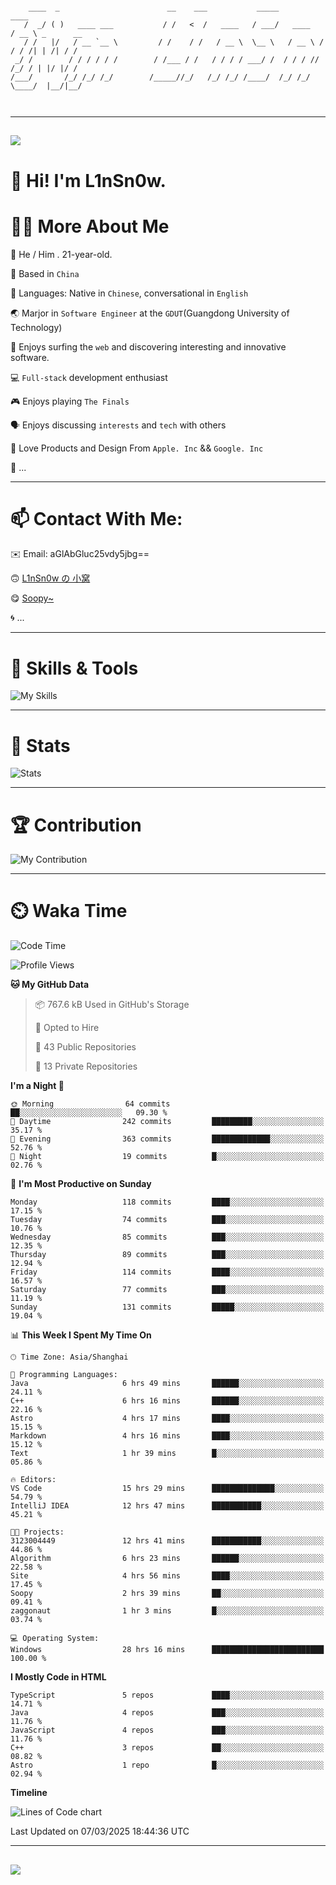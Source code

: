 ```

    ____  _                        __    ___           _____           ____           
   /  _/ ( )   ____ ___           / /   <  /   ____   / ___/   ____   / __ \ _      __
   / /   |/   / __ `__ \         / /    / /   / __ \  \__ \   / __ \ / / / /| | /| / /
 _/ /        / / / / / /        / /___ / /   / / / / ___/ /  / / / // /_/ / | |/ |/ / 
/___/       /_/ /_/ /_/        /_____//_/   /_/ /_/ /____/  /_/ /_/ \____/  |__/|__/  
                                                                                      
                                          

```

---

##
![](https://raw.githubusercontent.com/lin-snow/lin-snow/output/github-contribution-grid-snake-dark.svg)

# 👋 Hi! I'm L1nSn0w.

# 👨‍💻 More About Me

🤠 He / Him . 21-year-old.

🎈 Based in `China`
  
🤔 Languages: Native in `Chinese`, conversational in `English`

🌏 Marjor in `Software Engineer` at the `GDUT`(Guangdong University of Technology)

🛟 Enjoys surfing the `web` and discovering interesting and innovative software.

💻 `Full-stack` development enthusiast

🎮 Enjoys playing `The Finals`

🗣️ Enjoys discussing `interests` and `tech` with others

👾 Love Products and Design From `Apple. Inc` && `Google. Inc`  

🤪 ...

---

# 📫 Contact With Me:

✉️ Email: aGlAbGluc25vdy5jbg==

🙃 [L1nSn0w の 小窝](https://linsnow.cn)

😋 [Soopy~](https://soopy.cn)

🌀 ...

---

# 🔮 Skills & Tools

![My Skills](/assets/skillicons.svg)

---

# 🍟 Stats

![Stats](https://github-profile-trophy.vercel.app/?username=lin-snow&theme=nord&no-frame=true&column=9)

<!-- <div style="text-align: center;">
    <a href="https://github.com/lin-snow">
        <img align="center" src="https://githubstat.linsnow.cn/api/top-langs/?username=lin-snow&layout=donut&langs_count=8" />
    </a>
    <a href="https://github.com/lin-snow">
        <img align="center" src="https://githubstat.linsnow.cn/api?username=lin-snow&count_private=true&show_icons=true&theme=default&show=reviews,discussions_started,discussions_answered,prs_merged,prs_merged_percentage" />
    </a>
</div> -->

---

# 🏆 Contribution

![My Contribution](https://activitygraph.linsnow.cn/graph?username=lin-snow&theme=github-compact&days=30)

---

# ⏲️ Waka Time

<!--START_SECTION:waka-->
![Code Time](http://img.shields.io/badge/Code%20Time-518%20hrs%205%20mins-blue)

![Profile Views](http://img.shields.io/badge/Profile%20Views-18-blue)

**🐱 My GitHub Data** 

> 📦 767.6 kB Used in GitHub's Storage 
 > 
> 💼 Opted to Hire
 > 
> 📜 43 Public Repositories 
 > 
> 🔑 13 Private Repositories 
 > 
**I'm a Night 🦉** 

```text
🌞 Morning                64 commits          ██░░░░░░░░░░░░░░░░░░░░░░░   09.30 % 
🌆 Daytime                242 commits         █████████░░░░░░░░░░░░░░░░   35.17 % 
🌃 Evening                363 commits         █████████████░░░░░░░░░░░░   52.76 % 
🌙 Night                  19 commits          █░░░░░░░░░░░░░░░░░░░░░░░░   02.76 % 
```
📅 **I'm Most Productive on Sunday** 

```text
Monday                   118 commits         ████░░░░░░░░░░░░░░░░░░░░░   17.15 % 
Tuesday                  74 commits          ███░░░░░░░░░░░░░░░░░░░░░░   10.76 % 
Wednesday                85 commits          ███░░░░░░░░░░░░░░░░░░░░░░   12.35 % 
Thursday                 89 commits          ███░░░░░░░░░░░░░░░░░░░░░░   12.94 % 
Friday                   114 commits         ████░░░░░░░░░░░░░░░░░░░░░   16.57 % 
Saturday                 77 commits          ███░░░░░░░░░░░░░░░░░░░░░░   11.19 % 
Sunday                   131 commits         █████░░░░░░░░░░░░░░░░░░░░   19.04 % 
```


📊 **This Week I Spent My Time On** 

```text
🕑︎ Time Zone: Asia/Shanghai

💬 Programming Languages: 
Java                     6 hrs 49 mins       ██████░░░░░░░░░░░░░░░░░░░   24.11 % 
C++                      6 hrs 16 mins       ██████░░░░░░░░░░░░░░░░░░░   22.16 % 
Astro                    4 hrs 17 mins       ████░░░░░░░░░░░░░░░░░░░░░   15.15 % 
Markdown                 4 hrs 16 mins       ████░░░░░░░░░░░░░░░░░░░░░   15.12 % 
Text                     1 hr 39 mins        █░░░░░░░░░░░░░░░░░░░░░░░░   05.86 % 

🔥 Editors: 
VS Code                  15 hrs 29 mins      ██████████████░░░░░░░░░░░   54.79 % 
IntelliJ IDEA            12 hrs 47 mins      ███████████░░░░░░░░░░░░░░   45.21 % 

🐱‍💻 Projects: 
3123004449               12 hrs 41 mins      ███████████░░░░░░░░░░░░░░   44.86 % 
Algorithm                6 hrs 23 mins       ██████░░░░░░░░░░░░░░░░░░░   22.58 % 
Site                     4 hrs 56 mins       ████░░░░░░░░░░░░░░░░░░░░░   17.45 % 
Soopy                    2 hrs 39 mins       ██░░░░░░░░░░░░░░░░░░░░░░░   09.41 % 
zaggonaut                1 hr 3 mins         █░░░░░░░░░░░░░░░░░░░░░░░░   03.74 % 

💻 Operating System: 
Windows                  28 hrs 16 mins      █████████████████████████   100.00 % 
```

**I Mostly Code in HTML** 

```text
TypeScript               5 repos             ████░░░░░░░░░░░░░░░░░░░░░   14.71 % 
Java                     4 repos             ███░░░░░░░░░░░░░░░░░░░░░░   11.76 % 
JavaScript               4 repos             ███░░░░░░░░░░░░░░░░░░░░░░   11.76 % 
C++                      3 repos             ██░░░░░░░░░░░░░░░░░░░░░░░   08.82 % 
Astro                    1 repo              █░░░░░░░░░░░░░░░░░░░░░░░░   02.94 % 
```



**Timeline**

![Lines of Code chart](https://raw.githubusercontent.com/lin-snow/lin-snow/main/assets/bar_graph.png)


 Last Updated on 07/03/2025 18:44:36 UTC
<!--END_SECTION:waka-->



---
##
![](./profile-3d-contrib/profile-night-rainbow.svg)
